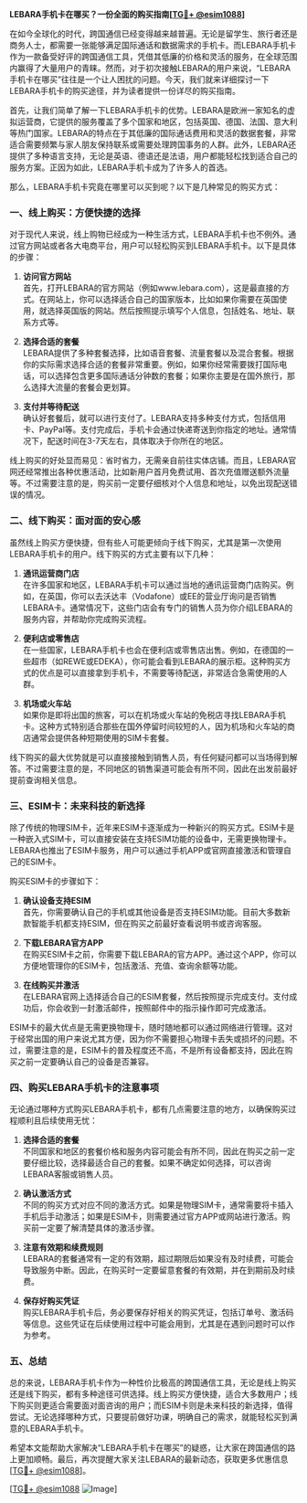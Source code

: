 **LEBARA手机卡在哪买？一份全面的购买指南[[TG💪+ @esim1088](https://t.me/s/esim1088)]**

在如今全球化的时代，跨国通信已经变得越来越普遍。无论是留学生、旅行者还是商务人士，都需要一张能够满足国际通话和数据需求的手机卡。而LEBARA手机卡作为一款备受好评的跨国通信工具，凭借其低廉的价格和灵活的服务，在全球范围内赢得了大量用户的青睐。然而，对于初次接触LEBARA的用户来说，“LEBARA手机卡在哪买”往往是一个让人困扰的问题。今天，我们就来详细探讨一下LEBARA手机卡的购买途径，并为读者提供一份详尽的购买指南。

首先，让我们简单了解一下LEBARA手机卡的优势。LEBARA是欧洲一家知名的虚拟运营商，它提供的服务覆盖了多个国家和地区，包括英国、德国、法国、意大利等热门国家。LEBARA的特点在于其低廉的国际通话费用和灵活的数据套餐，非常适合需要频繁与家人朋友保持联系或需要处理跨国事务的人群。此外，LEBARA还提供了多种语言支持，无论是英语、德语还是法语，用户都能轻松找到适合自己的服务方案。正因为如此，LEBARA手机卡成为了许多人的首选。

那么，LEBARA手机卡究竟在哪里可以买到呢？以下是几种常见的购买方式：

### 一、线上购买：方便快捷的选择

对于现代人来说，线上购物已经成为一种生活方式，LEBARA手机卡也不例外。通过官方网站或者各大电商平台，用户可以轻松购买到LEBARA手机卡。以下是具体的步骤：

1. **访问官方网站**  
   首先，打开LEBARA的官方网站（例如www.lebara.com），这是最直接的方式。在网站上，你可以选择适合自己的国家版本，比如如果你需要在英国使用，就选择英国版的网站。然后按照提示填写个人信息，包括姓名、地址、联系方式等。

2. **选择合适的套餐**  
   LEBARA提供了多种套餐选择，比如语音套餐、流量套餐以及混合套餐。根据你的实际需求选择合适的套餐非常重要。例如，如果你经常需要拨打国际电话，可以选择包含更多国际通话分钟数的套餐；如果你主要是在国外旅行，那么选择大流量的套餐会更划算。

3. **支付并等待配送**  
   确认好套餐后，就可以进行支付了。LEBARA支持多种支付方式，包括信用卡、PayPal等。支付完成后，手机卡会通过快递寄送到你指定的地址。通常情况下，配送时间在3-7天左右，具体取决于你所在的地区。

线上购买的好处显而易见：省时省力，无需亲自前往实体店铺。而且，LEBARA官网还经常推出各种优惠活动，比如新用户首月免费试用、首次充值赠送额外流量等。不过需要注意的是，购买前一定要仔细核对个人信息和地址，以免出现配送错误的情况。

### 二、线下购买：面对面的安心感

虽然线上购买方便快捷，但有些人可能更倾向于线下购买，尤其是第一次使用LEBARA手机卡的用户。线下购买的方式主要有以下几种：

1. **通讯运营商门店**  
   在许多国家和地区，LEBARA手机卡可以通过当地的通讯运营商门店购买。例如，在英国，你可以去沃达丰（Vodafone）或EE的营业厅询问是否销售LEBARA卡。通常情况下，这些门店会有专门的销售人员为你介绍LEBARA的服务内容，并帮助你完成购买流程。

2. **便利店或零售店**  
   在一些国家，LEBARA手机卡也会在便利店或零售店出售。例如，在德国的一些超市（如REWE或EDEKA），你可能会看到LEBARA的展示柜。这种购买方式的优点是可以直接拿到手机卡，不需要等待配送，非常适合急需使用的人群。

3. **机场或火车站**  
   如果你是即将出国的旅客，可以在机场或火车站的免税店寻找LEBARA手机卡。这种方式特别适合那些在国外停留时间较短的人，因为机场和火车站的商店通常会提供各种短期使用的SIM卡套餐。

线下购买的最大优势就是可以直接接触到销售人员，有任何疑问都可以当场得到解答。不过需要注意的是，不同地区的销售渠道可能会有所不同，因此在出发前最好提前查询相关信息。

### 三、ESIM卡：未来科技的新选择

除了传统的物理SIM卡，近年来ESIM卡逐渐成为一种新兴的购买方式。ESIM卡是一种嵌入式SIM卡，可以直接安装在支持ESIM功能的设备中，无需更换物理卡。LEBARA也推出了ESIM卡服务，用户可以通过手机APP或官网直接激活和管理自己的ESIM卡。

购买ESIM卡的步骤如下：

1. **确认设备支持ESIM**  
   首先，你需要确认自己的手机或其他设备是否支持ESIM功能。目前大多数新款智能手机都支持ESIM，但在购买之前最好查看说明书或咨询客服。

2. **下载LEBARA官方APP**  
   在购买ESIM卡之前，你需要下载LEBARA的官方APP。通过这个APP，你可以方便地管理你的ESIM卡，包括激活、充值、查询余额等功能。

3. **在线购买并激活**  
   在LEBARA官网上选择适合自己的ESIM套餐，然后按照提示完成支付。支付成功后，你会收到一封激活邮件，按照邮件中的指示操作即可完成激活。

ESIM卡的最大优点是无需更换物理卡，随时随地都可以通过网络进行管理。这对于经常出国的用户来说尤其方便，因为你不需要担心物理卡丢失或损坏的问题。不过，需要注意的是，ESIM卡的普及程度还不高，不是所有设备都支持，因此在购买之前一定要确认自己的设备是否兼容。

### 四、购买LEBARA手机卡的注意事项

无论通过哪种方式购买LEBARA手机卡，都有几点需要注意的地方，以确保购买过程顺利且后续使用无忧：

1. **选择合适的套餐**  
   不同国家和地区的套餐价格和服务内容可能会有所不同，因此在购买之前一定要仔细比较，选择最适合自己的套餐。如果不确定如何选择，可以咨询LEBARA客服或销售人员。

2. **确认激活方式**  
   不同的购买方式对应不同的激活方式。如果是物理SIM卡，通常需要将卡插入手机后手动激活；如果是ESIM卡，则需要通过官方APP或网站进行激活。购买前一定要了解清楚具体的激活步骤。

3. **注意有效期和续费规则**  
   LEBARA的套餐通常有一定的有效期，超过期限后如果没有及时续费，可能会导致服务中断。因此，在购买时一定要留意套餐的有效期，并在到期前及时续费。

4. **保存好购买凭证**  
   购买LEBARA手机卡后，务必要保存好相关的购买凭证，包括订单号、激活码等信息。这些凭证在后续使用过程中可能会用到，尤其是在遇到问题时可以作为参考。

### 五、总结

总的来说，LEBARA手机卡作为一种性价比极高的跨国通信工具，无论是线上购买还是线下购买，都有多种途径可供选择。线上购买方便快捷，适合大多数用户；线下购买则更适合需要面对面咨询的用户；而ESIM卡则是未来科技的新选择，值得尝试。无论选择哪种方式，只要提前做好功课，明确自己的需求，就能轻松买到满意的LEBARA手机卡。

希望本文能帮助大家解决“LEBARA手机卡在哪买”的疑惑，让大家在跨国通信的路上更加顺畅。最后，再次提醒大家关注LEBARA的最新动态，获取更多优惠信息[[TG💪+ @esim1088](https://t.me/s/esim1088)]。

[[TG💪+ @esim1088](https://t.me/s/esim1088) ![Image](https://i.postimg.cc/4NQfJmqS/Snipaste-2025-05-13-00-14-12.png)]